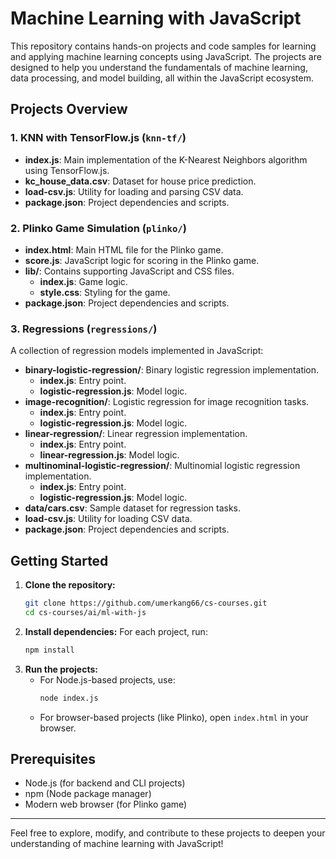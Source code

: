# Machine Learning with JavaScript

This repository contains hands-on projects and code samples for learning and applying machine learning concepts using JavaScript. The projects are designed to help you understand the fundamentals of machine learning, data processing, and model building, all within the JavaScript ecosystem.

## Projects Overview

### 1. KNN with TensorFlow.js (`knn-tf/`)

- **index.js**: Main implementation of the K-Nearest Neighbors algorithm using TensorFlow.js.
- **kc_house_data.csv**: Dataset for house price prediction.
- **load-csv.js**: Utility for loading and parsing CSV data.
- **package.json**: Project dependencies and scripts.

### 2. Plinko Game Simulation (`plinko/`)

- **index.html**: Main HTML file for the Plinko game.
- **score.js**: JavaScript logic for scoring in the Plinko game.
- **lib/**: Contains supporting JavaScript and CSS files.
  - **index.js**: Game logic.
  - **style.css**: Styling for the game.
- **package.json**: Project dependencies and scripts.

### 3. Regressions (`regressions/`)

A collection of regression models implemented in JavaScript:

- **binary-logistic-regression/**: Binary logistic regression implementation.
  - **index.js**: Entry point.
  - **logistic-regression.js**: Model logic.
- **image-recognition/**: Logistic regression for image recognition tasks.
  - **index.js**: Entry point.
  - **logistic-regression.js**: Model logic.
- **linear-regression/**: Linear regression implementation.
  - **index.js**: Entry point.
  - **linear-regression.js**: Model logic.
- **multinominal-logistic-regression/**: Multinomial logistic regression implementation.
  - **index.js**: Entry point.
  - **logistic-regression.js**: Model logic.
- **data/cars.csv**: Sample dataset for regression tasks.
- **load-csv.js**: Utility for loading CSV data.
- **package.json**: Project dependencies and scripts.

## Getting Started

1. **Clone the repository:**
   ```bash
   git clone https://github.com/umerkang66/cs-courses.git
   cd cs-courses/ai/ml-with-js
   ```
2. **Install dependencies:**
   For each project, run:
   ```bash
   npm install
   ```
3. **Run the projects:**
   - For Node.js-based projects, use:
     ```bash
     node index.js
     ```
   - For browser-based projects (like Plinko), open `index.html` in your browser.

## Prerequisites

- Node.js (for backend and CLI projects)
- npm (Node package manager)
- Modern web browser (for Plinko game)

---

Feel free to explore, modify, and contribute to these projects to deepen your understanding of machine learning with JavaScript!
